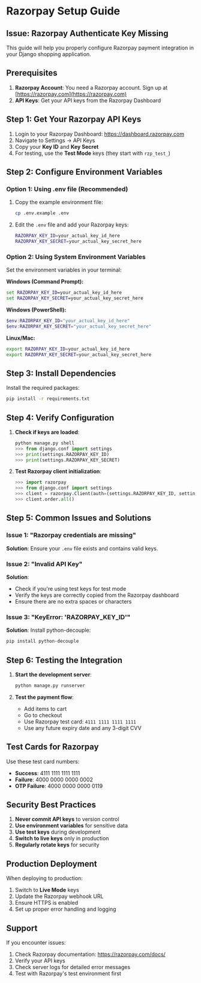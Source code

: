 # Razorpay Setup Guide

## Issue: Razorpay Authenticate Key Missing

This guide will help you properly configure Razorpay payment integration in your Django shopping application.

## Prerequisites

1. **Razorpay Account**: You need a Razorpay account. Sign up at [https://razorpay.com](https://razorpay.com)
2. **API Keys**: Get your API keys from the Razorpay Dashboard

## Step 1: Get Your Razorpay API Keys

1. Login to your Razorpay Dashboard: https://dashboard.razorpay.com
2. Navigate to Settings → API Keys
3. Copy your **Key ID** and **Key Secret**
4. For testing, use the **Test Mode** keys (they start with `rzp_test_`)

## Step 2: Configure Environment Variables

### Option 1: Using .env file (Recommended)

1. Copy the example environment file:
   ```bash
   cp .env.example .env
   ```

2. Edit the `.env` file and add your Razorpay keys:
   ```bash
   RAZORPAY_KEY_ID=your_actual_key_id_here
   RAZORPAY_KEY_SECRET=your_actual_key_secret_here
   ```

### Option 2: Using System Environment Variables

Set the environment variables in your terminal:

**Windows (Command Prompt):**
```cmd
set RAZORPAY_KEY_ID=your_actual_key_id_here
set RAZORPAY_KEY_SECRET=your_actual_key_secret_here
```

**Windows (PowerShell):**
```powershell
$env:RAZORPAY_KEY_ID="your_actual_key_id_here"
$env:RAZORPAY_KEY_SECRET="your_actual_key_secret_here"
```

**Linux/Mac:**
```bash
export RAZORPAY_KEY_ID=your_actual_key_id_here
export RAZORPAY_KEY_SECRET=your_actual_key_secret_here
```

## Step 3: Install Dependencies

Install the required packages:

```bash
pip install -r requirements.txt
```

## Step 4: Verify Configuration

1. **Check if keys are loaded**:
   ```python
   python manage.py shell
   >>> from django.conf import settings
   >>> print(settings.RAZORPAY_KEY_ID)
   >>> print(settings.RAZORPAY_KEY_SECRET)
   ```

2. **Test Razorpay client initialization**:
   ```python
   >>> import razorpay
   >>> from django.conf import settings
   >>> client = razorpay.Client(auth=(settings.RAZORPAY_KEY_ID, settings.RAZORPAY_KEY_SECRET))
   >>> client.order.all()
   ```

## Step 5: Common Issues and Solutions

### Issue 1: "Razorpay credentials are missing"
**Solution**: Ensure your `.env` file exists and contains valid keys.

### Issue 2: "Invalid API Key"
**Solution**: 
- Check if you're using test keys for test mode
- Verify the keys are correctly copied from the Razorpay dashboard
- Ensure there are no extra spaces or characters

### Issue 3: "KeyError: 'RAZORPAY_KEY_ID'"
**Solution**: Install python-decouple:
```bash
pip install python-decouple
```

## Step 6: Testing the Integration

1. **Start the development server**:
   ```bash
   python manage.py runserver
   ```

2. **Test the payment flow**:
   - Add items to cart
   - Go to checkout
   - Use Razorpay test card: `4111 1111 1111 1111`
   - Use any future expiry date and any 3-digit CVV

## Test Cards for Razorpay

Use these test card numbers:
- **Success**: 4111 1111 1111 1111
- **Failure**: 4000 0000 0000 0002
- **OTP Failure**: 4000 0000 0000 0119

## Security Best Practices

1. **Never commit API keys** to version control
2. **Use environment variables** for sensitive data
3. **Use test keys** during development
4. **Switch to live keys** only in production
5. **Regularly rotate keys** for security

## Production Deployment

When deploying to production:

1. Switch to **Live Mode** keys
2. Update the Razorpay webhook URL
3. Ensure HTTPS is enabled
4. Set up proper error handling and logging

## Support

If you encounter issues:
1. Check Razorpay documentation: https://razorpay.com/docs/
2. Verify your API keys
3. Check server logs for detailed error messages
4. Test with Razorpay's test environment first
